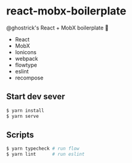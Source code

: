 # react-mobx-boilerplate

@ghostrick's React + MobX boilerplate 🤗

- React
- MobX
- Ionicons
- webpack
- flowtype
- eslint
- recompose

## Start dev sever
```bash
$ yarn install
$ yarn serve
```

## Scripts

```bash
$ yarn typecheck # run flow
$ yarn lint      # run eslint 
```
